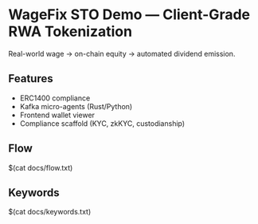 # WageFix STO Demo — Client-Grade RWA Tokenization

Real-world wage → on-chain equity → automated dividend emission.

## Features
- ERC1400 compliance
- Kafka micro-agents (Rust/Python)
- Frontend wallet viewer
- Compliance scaffold (KYC, zkKYC, custodianship)

## Flow
$(cat docs/flow.txt)

## Keywords
$(cat docs/keywords.txt)

